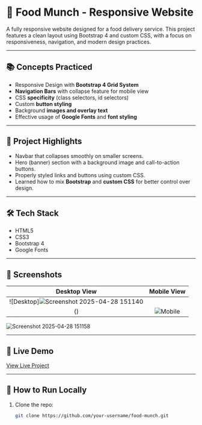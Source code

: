 # 🍔 Food Munch - Responsive Website

A fully responsive website designed for a food delivery service. This project features a clean layout using Bootstrap 4 and custom CSS, with a focus on responsiveness, navigation, and modern design practices.

---

## 📚 Concepts Practiced

- Responsive Design with **Bootstrap 4 Grid System**
- **Navigation Bars** with collapse feature for mobile view
- CSS **specificity** (class selectors, id selectors)
- Custom **button styling**
- Background **images and overlay text**
- Effective usage of **Google Fonts** and **font styling**

---

## 🧠 Project Highlights

- Navbar that collapses smoothly on smaller screens.
- Hero (banner) section with a background image and call-to-action buttons.
- Properly styled links and buttons using custom CSS.
- Learned how to mix **Bootstrap** and **custom CSS** for better control over design.

---

## 🛠️ Tech Stack

- HTML5  
- CSS3  
- Bootstrap 4  
- Google Fonts

---

## 📸 Screenshots

| Desktop View | Mobile View |
| :---: | :---: |
| ![Desktop]![Screenshot 2025-04-28 151140](https://github.com/user-attachments/assets/5b1e0c07-f08f-48b3-b948-591dd598815e)
() | ![Mobile](#) | 
![Screenshot 2025-04-28 151158](https://github.com/user-attachments/assets/69f45101-e693-40f2-9ae5-a01878ba8037)

---

## 🔗 Live Demo

[View Live Project](#) <!-- Replace with your GitHub Pages or live URL -->

---

## 🚀 How to Run Locally

1. Clone the repo:
   ```bash
   git clone https://github.com/your-username/food-munch.git
